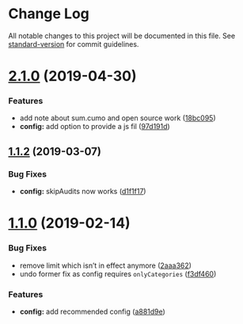 # Change Log

All notable changes to this project will be documented in this file. See [standard-version](https://github.com/conventional-changelog/standard-version) for commit guidelines.

<a name="2.1.0"></a>
# [2.1.0](https://github.com/sumcumo/lighthouse-keeper/compare/v1.1.2...v2.1.0) (2019-04-30)


### Features

* add note about sum.cumo and open source work ([18bc095](https://github.com/sumcumo/lighthouse-keeper/commit/18bc095))
* **config:** add option to provide a js fil ([97d191d](https://github.com/sumcumo/lighthouse-keeper/commit/97d191d))



<a name="1.1.2"></a>
## [1.1.2](https://github.com/sumcumo/lighthouse-keeper/compare/v1.1.0...v1.1.2) (2019-03-07)


### Bug Fixes

* **config:** skipAudits now works ([d1f1f17](https://github.com/sumcumo/lighthouse-keeper/commit/d1f1f17))



<a name="1.1.0"></a>
# [1.1.0](https://github.com/sumcumo/lighthouse-keeper/compare/v1.0.0...v1.1.0) (2019-02-14)


### Bug Fixes

* remove limit which isn’t in effect anymore ([2aaa362](https://github.com/sumcumo/lighthouse-keeper/commit/2aaa362))
* undo former fix as config requires `onlyCategories` ([f3df460](https://github.com/sumcumo/lighthouse-keeper/commit/f3df460))


### Features

* **config:** add recommended config ([a881d9e](https://github.com/sumcumo/lighthouse-keeper/commit/a881d9e))
